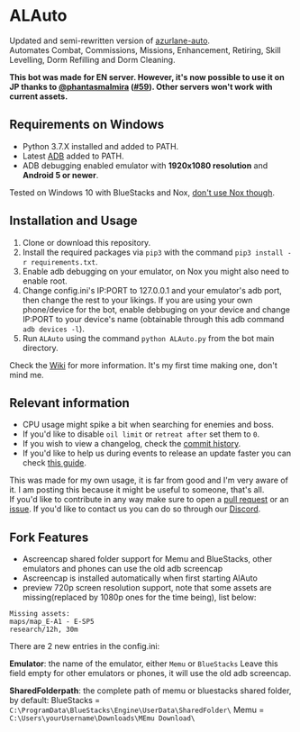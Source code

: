 # ALAuto
Updated and semi-rewritten version of [azurlane-auto](https://github.com/perryhuynh/azurlane-auto).  
Automates Combat, Commissions, Missions, Enhancement, Retiring, Skill Levelling, Dorm Refilling and Dorm Cleaning.

**This bot was made for EN server. However, it's now possible to use it on JP thanks to [@phantasmalmira](https://github.com/phantasmalmira) ([#59](https://github.com/Egoistically/ALAuto/pull/59)). Other servers won't work with current assets.**

## Requirements on Windows
* Python 3.7.X installed and added to PATH.
* Latest [ADB](https://developer.android.com/studio/releases/platform-tools) added to PATH.
* ADB debugging enabled emulator with **1920x1080 resolution** and **Android 5 or newer**.

Tested on Windows 10 with BlueStacks and Nox, [don't use Nox though](https://www.reddit.com/r/noxappplayer/comments/cz2133/segurazo_malware_with_nox_player/).

## Installation and Usage
1. Clone or download this repository.
2. Install the required packages via `pip3` with the command `pip3 install -r requirements.txt`.
3. Enable adb debugging on your emulator, on Nox you might also need to enable root.
4. Change config.ini's IP:PORT to 127.0.0.1 and your emulator's adb port, then change the rest to your likings. If you are using your own phone/device for the bot, enable debbuging on your device and change IP:PORT to your device's name (obtainable through this adb command `adb devices -l`).
5. Run `ALAuto` using the command `python ALAuto.py` from the bot main directory.

Check the [Wiki](https://github.com/Egoistically/ALAuto/wiki/Config.ini-and-Modules-explanation) for more information. It's my first time making one, don't mind me.  

## Relevant information
* CPU usage might spike a bit when searching for enemies and boss.
* If you'd like to disable `oil limit` or `retreat after` set them to `0`.
* If you wish to view a changelog, check the [commit history](https://github.com/Egoistically/ALAuto/commits/master).
* If you'd like to help us during events to release an update faster you can check [this guide](https://github.com/Egoistically/ALAuto/wiki/Creating-new-assets-for-bot).

This was made for my own usage, it is far from good and I'm very aware of it. I am posting this because it might be useful to someone, that's all.  
If you'd like to contribute in any way make sure to open a [pull request](https://github.com/Egoistically/ALAuto/pulls) or an [issue](https://github.com/Egoistically/ALAuto/issues). If you'd like to contact us you can do so through our [Discord](https://discord.gg/vCFxDen).

## Fork Features

* Ascreencap shared folder support for Memu and BlueStacks, other emulators and phones can use the old adb screencap
* Ascreencap is installed automatically when first starting AlAuto
* preview 720p screen resolution support, note that some assets are missing(replaced by 1080p ones for the time being), list below:

```
Missing assets:
maps/map_E-A1 - E-SP5
research/12h, 30m
```

There are 2 new entries in the config.ini:

**Emulator**: 
the name of the emulator, either `Memu` or `BlueStacks`
Leave this field empty for other emulators or phones, it will use the old adb screencap.

**SharedFolderpath**: 
the complete path of memu or bluestacks shared folder, by default:
BlueStacks = `C:\ProgramData\BlueStacks\Engine\UserData\SharedFolder\`
Memu = `C:\Users\yourUsername\Downloads\MEmu Download\`

